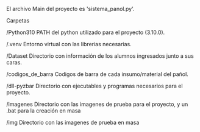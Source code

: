 El archivo Main del proyecto es 'sistema_panol.py'.

Carpetas

/Python310
PATH del python utilizado para el proyecto (3.10.0).

/.venv
Entorno virtual con las librerias necesarias.

/Dataset
Directorio con información de los alumnos ingresados junto a sus caras.

/codigos_de_barra
Codigos de barra de cada insumo/material del pañol.

/dll-pyzbar
Directorio con ejecutables y programas necesarios para el proyecto.

/imagenes
Directorio con las imagenes de prueba para el proyecto, y un .bat para la creación en masa

/img
Directorio con las imagenes de prueba en masa
